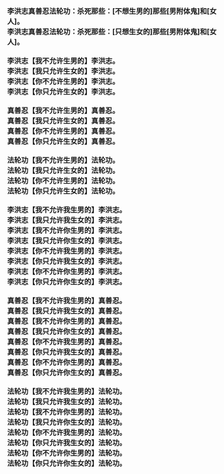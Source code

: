 <h3>
<br>李洪志真善忍法轮功：杀死那些：[不想生男的]那些[男附体鬼]和[女人]。
<br>李洪志真善忍法轮功：杀死那些：[只想生女的]那些[男附体鬼]和[女人]。
<br>
<br>李洪志【我不允许生男的】李洪志。
<br>李洪志【我只允许生女的】李洪志。
<br>李洪志【你不允许生男的】李洪志。
<br>李洪志【你只允许生女的】李洪志。
<br>
<br>真善忍【我不允许生男的】真善忍。
<br>真善忍【我只允许生女的】真善忍。
<br>真善忍【你不允许生男的】真善忍。
<br>真善忍【你只允许生女的】真善忍。
<br>
<br>法轮功【我不允许生男的】法轮功。
<br>法轮功【我只允许生女的】法轮功。
<br>法轮功【你不允许生男的】法轮功。
<br>法轮功【你只允许生女的】法轮功。
<br>
<br>李洪志【我不允许我生男的】李洪志。
<br>李洪志【我只允许我生女的】李洪志。
<br>李洪志【我不允许你生男的】李洪志。
<br>李洪志【我只允许你生女的】李洪志。
<br>李洪志【你不允许我生男的】李洪志。
<br>李洪志【你只允许我生女的】李洪志。
<br>李洪志【你不允许你生男的】李洪志。
<br>李洪志【你只允许你生女的】李洪志。
<br>
<br>真善忍【我不允许我生男的】真善忍。
<br>真善忍【我只允许我生女的】真善忍。
<br>真善忍【我不允许你生男的】真善忍。
<br>真善忍【我只允许你生女的】真善忍。
<br>真善忍【你不允许我生男的】真善忍。
<br>真善忍【你只允许我生女的】真善忍。
<br>真善忍【你不允许你生男的】真善忍。
<br>真善忍【你只允许你生女的】真善忍。
<br>
<br>法轮功【我不允许我生男的】法轮功。
<br>法轮功【我只允许我生女的】法轮功。
<br>法轮功【我不允许你生男的】法轮功。
<br>法轮功【我只允许你生女的】法轮功。
<br>法轮功【你不允许我生男的】法轮功。
<br>法轮功【你只允许我生女的】法轮功。
<br>法轮功【你不允许你生男的】法轮功。
<br>法轮功【你只允许你生女的】法轮功。
<br>
</h3>
